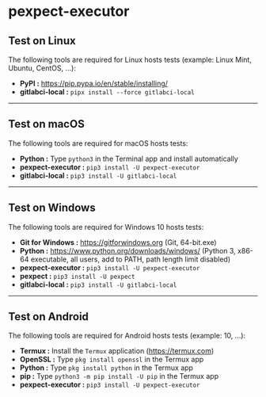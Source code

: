 # pexpect-executor

## Test on Linux

The following tools are required for Linux hosts tests (example: Linux Mint, Ubuntu, CentOS, ...):

- **PyPI :** <https://pip.pypa.io/en/stable/installing/>
- **gitlabci-local :** `pipx install --force gitlabci-local`

---

## Test on macOS

The following tools are required for macOS hosts tests:

- **Python :** Type `python3` in the Terminal app and install automatically
- **pexpect-executor :** `pip3 install -U pexpect-executor`
- **gitlabci-local :** `pip3 install -U gitlabci-local`

---

## Test on Windows

The following tools are required for Windows 10 hosts tests:

- **Git for Windows :** <https://gitforwindows.org> (Git, 64-bit.exe)
- **Python :** <https://www.python.org/downloads/windows/> (Python 3, x86-64 executable, all users, add to PATH, path length limit disabled)
- **pexpect-executor :** `pip3 install -U pexpect-executor`
- **pexpect :** `pip3 install -U pexpect`
- **gitlabci-local :** `pip3 install -U gitlabci-local`

---

## Test on Android

The following tools are required for Android hosts tests (example: 10, ...):

- **Termux :** Install the `Termux` application (<https://termux.com>)
- **OpenSSL :** Type `pkg install openssl` in the Termux app
- **Python :** Type `pkg install python` in the Termux app
- **pip :** Type `python3 -m pip install -U pip` in the Termux app
- **pexpect-executor :** `pip3 install -U pexpect-executor`

